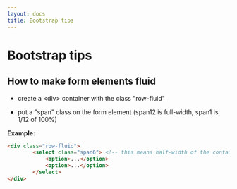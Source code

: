 ```yaml
---
layout: docs
title: Bootstrap tips
---
```


Bootstrap tips
==============

How to make form elements fluid
-------------------------------

-   create a \<div\> container with the class "row-fluid"

-   put a "span" class on the form element (span12 is full-width, span1 is 1/12
    of 100%)

**Example:**
```html
<div class="row-fluid">
        <select class="span6"> <!-- this means half-width of the container -->
            <option>...</option>
            <option>...</option>
        </select>
</div>
```
